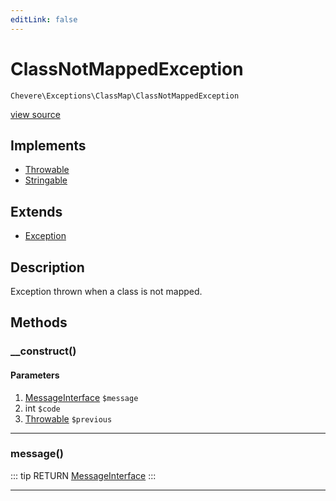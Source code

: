 ```yaml
---
editLink: false
---
```


# ClassNotMappedException

`Chevere\Exceptions\ClassMap\ClassNotMappedException`

[view source](https://github.com/chevere/chevere/blob/master/src/Chevere/Exceptions/ClassMap/ClassNotMappedException.php)

## Implements

- [Throwable](https://www.php.net/manual/class.throwable)
- [Stringable](https://www.php.net/manual/class.stringable)

## Extends

- [Exception](../Core/Exception.md)

## Description

Exception thrown when a class is not mapped.

## Methods

### __construct()

#### Parameters

1. [MessageInterface](../../Interfaces/Message/MessageInterface.md) `$message`
2. int `$code`
3. [Throwable](https://www.php.net/manual/class.throwable) `$previous`

---

### message()

::: tip RETURN
[MessageInterface](../../Interfaces/Message/MessageInterface.md)
:::

---
